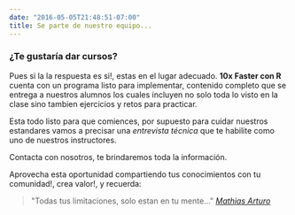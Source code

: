```yaml
---
date: "2016-05-05T21:48:51-07:00"
title: Se parte de nuestro equipo...
---
```


### ¿Te gustaría dar cursos? 

Pues si la la respuesta es si!, estas en el lugar adecuado. **10x Faster con R** cuenta con un programa listo para implementar, contenido completo que se entrega a nuestros alumnos los cuales incluyen no solo toda lo visto en la clase sino tambien ejercicios y retos para practicar.

Esta todo listo para que comiences, por supuesto para cuidar nuestros estandares vamos a precisar una _entrevista técnica_ que te habilite como uno de nuestros instructores.

Contacta con nosotros, te brindaremos toda la información.

Aprovecha esta oportunidad compartiendo tus conocimientos con tu comunidad!, crea valor!, y recuerda:

> "Todas tus limitaciones, solo estan en tu mente..."
[_Mathias Arturo_](https://infomattdoamaral.wixsite.com/mattphotography)



